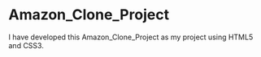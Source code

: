# Amazon_Clone_Project
I have developed this Amazon_Clone_Project as my project using HTML5 and CSS3.
